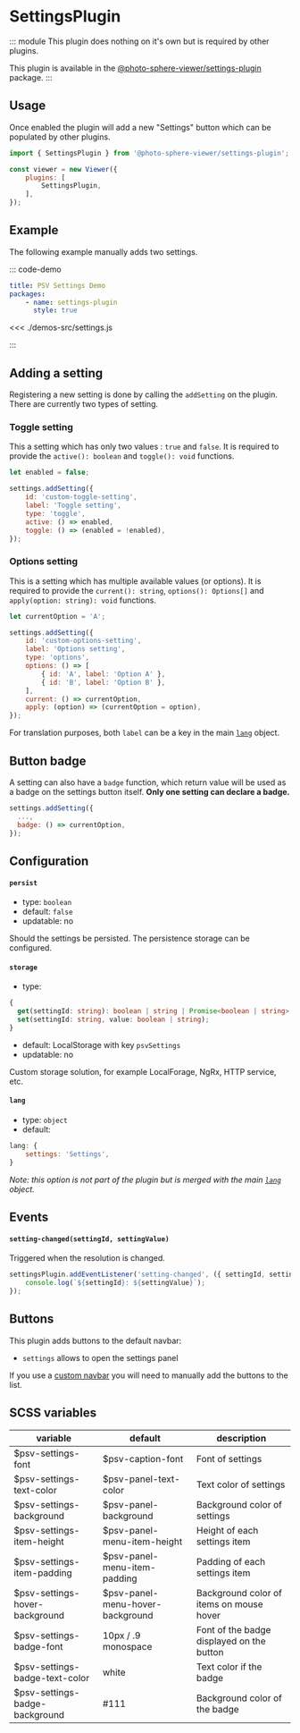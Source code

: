 # SettingsPlugin <Badge text="Styles"/>

<Badges module="settings-plugin"/>

::: module
<ApiButton page="modules/SettingsPlugin.html"/>
This plugin does nothing on it's own but is required by other plugins.

This plugin is available in the [@photo-sphere-viewer/settings-plugin](https://www.npmjs.com/package/@photo-sphere-viewer/settings-plugin) package.
:::

## Usage

Once enabled the plugin will add a new "Settings" button which can be populated by other plugins.

```js
import { SettingsPlugin } from '@photo-sphere-viewer/settings-plugin';

const viewer = new Viewer({
    plugins: [
        SettingsPlugin,
    ],
});
```

## Example

The following example manually adds two settings.

::: code-demo

```yaml
title: PSV Settings Demo
packages:
    - name: settings-plugin
      style: true
```

<<< ./demos-src/settings.js

:::

## Adding a setting

Registering a new setting is done by calling the `addSetting` on the plugin. There are currently two types of setting.

### Toggle setting

This a setting which has only two values : `true` and `false`. It is required to provide the `active(): boolean` and `toggle(): void` functions.

```js
let enabled = false;

settings.addSetting({
    id: 'custom-toggle-setting',
    label: 'Toggle setting',
    type: 'toggle',
    active: () => enabled,
    toggle: () => (enabled = !enabled),
});
```

### Options setting

This is a setting which has multiple available values (or options). It is required to provide the `current(): string`, `options(): Options[]` and `apply(option: string): void` functions.

```js
let currentOption = 'A';

settings.addSetting({
    id: 'custom-options-setting',
    label: 'Options setting',
    type: 'options',
    options: () => [
        { id: 'A', label: 'Option A' },
        { id: 'B', label: 'Option B' },
    ],
    current: () => currentOption,
    apply: (option) => (currentOption = option),
});
```

For translation purposes, both `label` can be a key in the main [`lang`](../guide/config.md#lang) object.

## Button badge

A setting can also have a `badge` function, which return value will be used as a badge on the settings button itself. **Only one setting can declare a badge.**

```js
settings.addSetting({
  ...,
  badge: () => currentOption,
});
```

## Configuration

#### `persist`

-   type: `boolean`
-   default: `false`
-   updatable: no

Should the settings be persisted. The persistence storage can be configured.

#### `storage`

-   type:

```ts
{
  get(settingId: string): boolean | string | Promise<boolean | string>;
  set(settingId: string, value: boolean | string);
}
```

-   default: LocalStorage with key `psvSettings`
-   updatable: no

Custom storage solution, for example LocalForage, NgRx, HTTP service, etc.

#### `lang`

-   type: `object`
-   default:

```js
lang: {
    settings: 'Settings',
}
```

_Note: this option is not part of the plugin but is merged with the main [`lang`](../guide/config.md#lang) object._

## Events

#### `setting-changed(settingId, settingValue)`

Triggered when the resolution is changed.

```js
settingsPlugin.addEventListener('setting-changed', ({ settingId, settingValue }) => {
    console.log(`${settingId}: ${settingValue}`);
});
```

## Buttons

This plugin adds buttons to the default navbar:

-   `settings` allows to open the settings panel

If you use a [custom navbar](../guide/navbar.md) you will need to manually add the buttons to the list.

## SCSS variables

| variable | default | description |
| -------- | ------- | ----------- |
| $psv-settings-font | $psv-caption-font | Font of settings |
| $psv-settings-text-color | $psv-panel-text-color | Text color of settings |
| $psv-settings-background | $psv-panel-background | Background color of settings |
| $psv-settings-item-height | $psv-panel-menu-item-height | Height of each settings item |
| $psv-settings-item-padding | $psv-panel-menu-item-padding | Padding of each settings item |
| $psv-settings-hover-background | $psv-panel-menu-hover-background | Background color of items on mouse hover |
| $psv-settings-badge-font | 10px / .9 monospace | Font of the badge displayed on the button |
| $psv-settings-badge-text-color | white | Text color if the badge |
| $psv-settings-badge-background | #111 | Background color of the badge |
